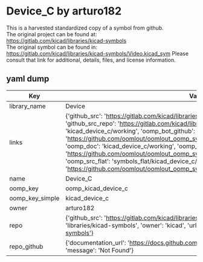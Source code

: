 # Device_C by arturo182  
This is a harvested standardized copy of a symbol from github.  
The original project can be found at:  
https://gitlab.com/kicad/libraries/kicad-symbols  
The original symbol can be found in:
https://gitlab.com/kicad/libraries/kicad-symbols/Video.kicad_sym
Please consult that link for additional, details, files, and license information.  
## yaml dump  
| Key | Value |  
| --- | --- |  
| library_name | Device |  
| links | {'github_src': 'https://gitlab.com/kicad/libraries/kicad-symbols/Video.kicad_sym', 'github_src_repo': 'https://gitlab.com/kicad/libraries/kicad-symbols', 'oomp_bot': 'kicad_device_c/working', 'oomp_bot_github': 'https://github.com/oomlout/oomlout_oomp_symbol_bot/tree/main/kicad_device_c/working', 'oomp_doc': 'kicad_device_c/working', 'oomp_doc_github': 'https://github.com/oomlout/oomlout_oomp_symbol_doc/tree/main/kicad_device_c/working', 'oomp_src_flat': 'symbols_flat/kicad_device_c/working', 'oomp_src_flat_github': 'https://github.com/oomlout/oomlout_oomp_symbol_src/tree/main/kicad_device_c/working'} |  
| name | Device_C |  
| oomp_key | oomp_kicad_device_c |  
| oomp_key_simple | kicad_device_c |  
| owner | arturo182 |  
| repo | {'github_src': 'https://gitlab.com/kicad/libraries/kicad-symbols/Video.kicad_sym', 'name': 'libraries/kicad-symbols', 'owner': 'kicad', 'url': 'https://gitlab.com/kicad/libraries/kicad-symbols'} |  
| repo_github | {'documentation_url': 'https://docs.github.com/rest/repos/repos#get-a-repository', 'message': 'Not Found'} |  

